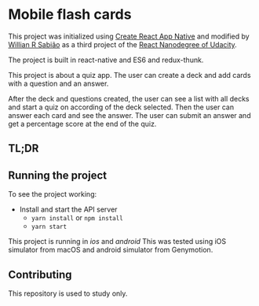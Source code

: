 # Mobile flash cards

This project was initialized using [Create React App Native](https://github.com/react-community/create-react-native-app) and modified by [Willian R Sabião](https://www.linkedin.com/in/willianrsabiao/en/) as a third project of the [React Nanodegree of Udacity](https://www.udacity.com/course/react-nanodegree--nd019).

The project is built in react-native and ES6 and redux-thunk.

This project is about a quiz app. The user can create a deck and add cards with a question and an answer.

After the deck and questions created, the user can see a list with all decks and start a quiz on according of the deck selected. Then the user can answer each card and see the answer. The user can submit an answer and get a percentage score at the end of the quiz.

## TL;DR

## Running the project
To see the project working:

* Install and start the API server
    - `yarn install` or `npm install`
    - `yarn start`

This project is running in *ios* and *android*
This was tested using iOS simulator from macOS and android simulator from Genymotion.

## Contributing

This repository is used to study only.
